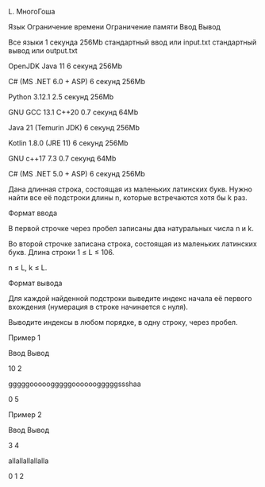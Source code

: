 L. МногоГоша

Язык	Ограничение времени	Ограничение памяти	Ввод	Вывод

Все языки	1 секунда	256Mb	стандартный ввод или input.txt	стандартный вывод или output.txt

OpenJDK Java 11	6 секунд	256Mb

C# (MS .NET 6.0 + ASP)	6 секунд	256Mb

Python 3.12.1	2.5 секунд	256Mb

GNU GCC 13.1 C++20	0.7 секунд	64Mb

Java 21 (Temurin JDK)	6 секунд	256Mb

Kotlin 1.8.0 (JRE 11)	6 секунд	256Mb

GNU c++17 7.3	0.7 секунд	64Mb

C# (MS .NET 5.0 + ASP)	6 секунд	256Mb

Дана длинная строка, состоящая из маленьких латинских букв. Нужно найти все её подстроки длины n, которые встречаются хотя бы k раз.

Формат ввода

В первой строчке через пробел записаны два натуральных числа n и k.

Во второй строчке записана строка, состоящая из маленьких латинских букв. Длина строки 1 ≤ L ≤ 106.

n ≤ L, k ≤ L.

Формат вывода

Для каждой найденной подстроки выведите индекс начала её первого вхождения (нумерация в строке начинается с нуля).

Выводите индексы в любом порядке, в одну строку, через пробел.

Пример 1

Ввод	Вывод

10 2

gggggooooogggggoooooogggggssshaa

0 5

Пример 2

Ввод	Вывод

3 4

allallallallalla

0 1 2
